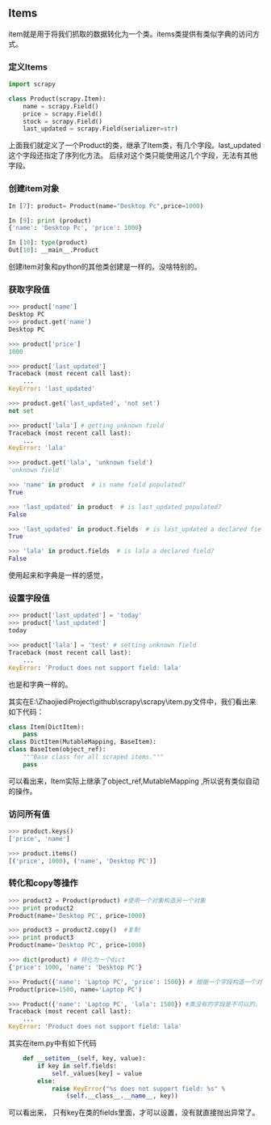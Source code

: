 ## Items

item就是用于将我们抓取的数据转化为一个类。items类提供有类似字典的访问方式。

###  定义Items

```python
import scrapy

class Product(scrapy.Item):
    name = scrapy.Field()
    price = scrapy.Field()
    stock = scrapy.Field()
    last_updated = scrapy.Field(serializer=str)
```
上面我们就定义了一个Product的类，继承了Item类，有几个字段。last_updated这个字段还指定了序列化方法。
后续对这个类只能使用这几个字段，无法有其他字段。

### 创建item对象
```python
In [7]: product= Product(name="Desktop Pc",price=1000)

In [9]: print (product)
{'name': 'Desktop Pc', 'price': 1000}

In [10]: type(product)
Out[10]: __main__.Product
```
创建item对象和python的其他类创建是一样的。没啥特别的。

### 获取字段值
```python
>>> product['name']
Desktop PC
>>> product.get('name')
Desktop PC

>>> product['price']
1000

>>> product['last_updated']
Traceback (most recent call last):
    ...
KeyError: 'last_updated'

>>> product.get('last_updated', 'not set')
not set

>>> product['lala'] # getting unknown field
Traceback (most recent call last):
    ...
KeyError: 'lala'

>>> product.get('lala', 'unknown field')
'unknown field'

>>> 'name' in product  # is name field populated?
True

>>> 'last_updated' in product  # is last_updated populated?
False

>>> 'last_updated' in product.fields  # is last_updated a declared field?
True

>>> 'lala' in product.fields  # is lala a declared field?
False
```
使用起来和字典是一样的感觉，
### 设置字段值
```python
>>> product['last_updated'] = 'today'
>>> product['last_updated']
today

>>> product['lala'] = 'test' # setting unknown field
Traceback (most recent call last):
    ...
KeyError: 'Product does not support field: lala'
```
也是和字典一样的。

其实在E:\ZhaojiediProject\github\scrapy\scrapy\item.py文件中，我们看出来如下代码：

```python
class Item(DictItem):
    pass
class DictItem(MutableMapping, BaseItem):
class BaseItem(object_ref):
    """Base class for all scraped items."""
    pass
```
可以看出来，Item实际上继承了object_ref,MutableMapping ,所以说有类似自动的操作。

### 访问所有值

```python
>>> product.keys()
['price', 'name']

>>> product.items()
[('price', 1000), ('name', 'Desktop PC')]
```
### 转化和copy等操作

```python
>>> product2 = Product(product) #使用一个对象构造另一个对象
>>> print product2
Product(name='Desktop PC', price=1000)

>>> product3 = product2.copy()  #复制
>>> print product3
Product(name='Desktop PC', price=1000)

>>> dict(product) # 转化为一个dict
{'price': 1000, 'name': 'Desktop PC'}

>>> Product({'name': 'Laptop PC', 'price': 1500}) # 根据一个字段构造一个对象
Product(price=1500, name='Laptop PC')

>>> Product({'name': 'Laptop PC', 'lala': 1500}) #类没有的字段是不可以的。
Traceback (most recent call last):
    ...
KeyError: 'Product does not support field: lala'
```
其实在item.py中有如下代码
```python
    def __setitem__(self, key, value):
        if key in self.fields:
            self._values[key] = value
        else:
            raise KeyError("%s does not support field: %s" %
                (self.__class__.__name__, key))
```
可以看出来， 只有key在类的fields里面，才可以设置，没有就直接抛出异常了。

